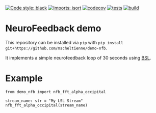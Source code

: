 [![Code style: black](https://img.shields.io/badge/code%20style-black-000000.svg)](https://github.com/psf/black)
[![Imports: isort](https://img.shields.io/badge/%20imports-isort-%231674b1?style=flat&labelColor=ef8336)](https://pycqa.github.io/isort/)
[![codecov](https://codecov.io/gh/mscheltienne/demo-nfb/branch/main/graph/badge.svg?token=EN5L5ZS6HG)](https://codecov.io/gh/mscheltienne/demo-nfb)
[![tests](https://github.com/mscheltienne/demo-nfb/actions/workflows/pytest.yml/badge.svg?branch=main)](https://github.com/mscheltienne/demo-nfb/actions/workflows/pytest.yml)
[![build](https://github.com/mscheltienne/demo-nfb/actions/workflows/build.yml/badge.svg?branch=main)](https://github.com/mscheltienne/demo-nfb/actions/workflows/build.yml)

# NeuroFeedback demo

This repository can be installed via `pip` with `pip install git+https://github.com/mscheltienne/demo-nfb`.

It implements a simple neurofeedback loop of 30 seconds using [BSL](https://bsl-tools.github.io/).

# Example

```
from demo_nfb import nfb_fft_alpha_occipital

stream_name: str = "My LSL Stream"
nfb_fft_alpha_occipital(stream_name)
```
